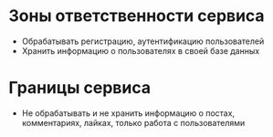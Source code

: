 # Зоны ответственности сервиса
- Обрабатывать регистрацию, аутентификацию пользователей
- Хранить информацию о пользователях в своей базе данных

# Границы сервиса
- Не обрабатывать и не хранить информацию о постах, комментариях, лайках, только работа с пользователями

